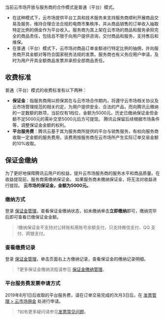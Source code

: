 当前云市场开放与服务商的合作模式是普通（平台）模式。
- 在这种模式下，云市场提供平台工具和技术服务来支持服务商顺利开展商品交易及服务，维持合理合法合规的电商市集秩序，并从商品销售的订单收入抽取特定比例的佣金作为平台收入。服务商为其上架在云市场的商品和服务承担完全的商品责任，包括且不限于向用户提供咨询，交付商品和服务，支持售后和维保。
- 在普通（平台）模式下，云市场对商品订单金额进行特定比例的抽佣，并向服务商开具金额对等符合国家税务法规的发票。服务商也有义务应用户申请，及时为用户开具全额商品发票并承担全部商品责任。

## 收费标准
普通（平台）模式的收费标准有以下两种：
- **保证金**：指服务商用以担保其在与云市场合作期内，将遵守云市场相关协议及云市场管理规范的相关约定，为用户提供安全、合法的产品，而向腾讯云缴纳的一定数额的款项，当前仅有1档位，金额为5000元。历史已缴纳保证金但金额不足5000元的需补交至5000元后方可提现。 腾讯云保留后续根据市场条件等，调整保证金金额的权利。
- **平台服务费**：腾讯云基于其为服务商所提供的平台与销售服务，有权向服务商收取一定金额的服务费用，该费用按服务商在云市场所产生实际订单交易金额的10%收取。

## 保证金缴纳
为了更好地保障腾讯云用户的权益，提升云市场服务商的服务水平和商品质量。在收益提现前，服务商需缴纳保证金。
如果服务商未缴纳保证金，将无法对收益进行提现。
**云市场的保证金，金额为5000元。**

### 缴纳方式
登录 [保证金管理](https://console.cloud.tencent.com/serviceprovider/deposits)，查看保证金缴纳状态，如未缴纳单击**立即缴纳**即可，缴纳完毕后即可查看已缴保证金金额。
>!缴纳保证金不支持对公转账和用账号余额支付，只支持微信支付、QQ 支付、网银支付。

### 查看缴费记录
登录 [保证金管理](https://console.cloud.tencent.com/serviceprovider/deposits)，单击页面右上方缴纳记录，查看保证金的缴纳记录明细。
>?更多保证金缴纳流程请参见 [保证金缴纳管理](https://cloud.tencent.com/document/product/306/37682)。

### 平台服务费发票申请方式
2019年8月1日后收取的平台服务费，请在订单交易完成的次月3日后，在 [发票管理 > 云市场佣金](https://console.cloud.tencent.com/expense/invoice) 处进行申请。
>?如有更多疑问请参见[发票常见问题](https://cloud.tencent.com/document/product/555/7718)。
